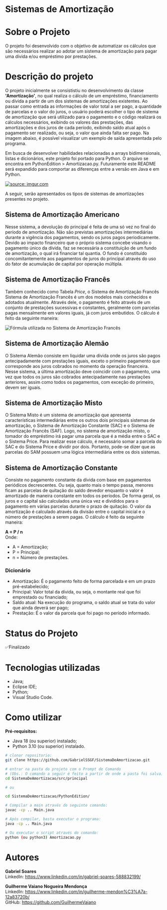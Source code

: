 # Sistemas de Amortização

# Sobre o Projeto
O projeto foi desenvolvido com o objetivo de automatizar os cálculos que são necessários realizar ao adotar um sistema de amortização para pagar uma dívida e/ou empréstimo por prestações.

# **Descrição do projeto**
O projeto inicialmente se consististiu no desenvolvimento da classe **'Amortização'**, no qual realiza o cálculo de um empréstimo, financiamento ou dívida a partir de um dos sistemas de amortizações existentes. Ao passar como entrada as informações de valor total a ser pago, a quantidade de parcelas e o valor do juros, o usuário poderá escolher o tipo de sistema de amortização que será utilizado para o pagamento e o código realizará os cálculos necessários, exibindo os valores das prestações, das amortizações e dos juros de cada período, exibindo saldo atual após o pagamento ser realizado, ou seja, o valor que ainda falta ser pago. Na imagem abaixo, é possível visualizar um exemplo de saída apresentada pelo programa.

Em busca de desenvolver habilidades relacionadas a arrays bidimensionais, listas e dicionários, este projeto foi portado para Python. O arquivo se encontra em PythonEdition > Amortizacao.py. Futuramente este README será expandido para comportar as diferenças entre a versão em Java e em Python.

<a href="https://imgur.com/zIj4Egq"><img src="https://i.imgur.com/zIj4Egq.png" title="source: imgur.com" align="middle"/></a>

A seguir, serão apresentados os tipos de sistemas de amortizações presentes no projeto.

## **Sistema de Amortização Americano**
Nesse sistema, a devolução do principal é feita de uma só vez no final do período de amortização. Não são previstas amortizações intermediárias durante a vigência dos pagamentos, sendo os juros pagos periodicamente. Devido ao impacto financeiro que o próprio sistema concebe visando o pagamento único da dívida, faz se necessária a constituição de um fundo de amortização, o qual irá financiar tal quantia. O fundo é constituído concomitantemente aos pagamentos de juros do principal através do uso do fator de acumulação de capital por operação múltipla.
  
  

## **Sistema de Amortização Francês**
Também conhecido como Tabela *Price*, o Sistema de Amortização Francês Sistema de Amortização Francês é um dos modelos mais conhecidos e adotados atualmente. Através dele, o pagamento é feito através de um conjunto de prestações sucessivas e constantes, geralmente com parcelas pagas mensalmente em valores iguais, já com juros embutidos. O cálculo é feito da seguinte maneira:

![](https://www.maxieduca.com.br/blog/wp-content/uploads/2018/03/resposta-da-quest%C3%A3o-02.jpg "Fórmula utilizada no Sistema de Amortização Francês")


## **Sistema de Amortização Alemão**
O Sistema Alemão consiste em liquidar uma dívida onde os juros são pagos antecipadamente com prestações iguais, exceto o primeiro pagamento que corresponde aos juros cobrados no momento da operação financeira.
Nesse sistema, a última amortização deve coincidir com o pagamento, uma vez que todos os juros são cobrados antecipadamente nas prestações anteriores, assim como todos os pagamentos, com exceção do primeiro, devem ser iguais. 

## **Sistema de Amortização Misto**
O Sistema Misto é um sistema de amortização  que apresenta características intermediárias entre os outros dois principais sistemas de amortização, o Sistema de Amortização Constante (SAC) e o Sistema de Amortização Francês (SAF).
Logo, no sistema de amortização misto, o tomador do empréstimo irá pagar uma parcela que é a média entre o SAC e o Sistema Price. Para realizar esse cálculo, é necessário somar a parcela do SAC e do Sistema Price e dividir por dois. Portanto, pode-se dizer que as parcelas do SAM possuem uma lógica intermediária entre os dois sistemas.

## **Sistema de Amortização Constante**
Consiste no pagamento constante da dívida com base em pagamentos periódicos decrescentes. Ou seja, quanto mais o tempo passa, menores ficam as parcelas de quitação do saldo devedor enquanto o valor é amortizado de maneira constante em todos os períodos.
De forma geral, os juros e o capital são calculados uma única vez e divididos para o pagamento em várias parcelas durante o prazo de quitação. O valor da amortização é calculado através da divisão entre o capital inicial e o número de prestações a serem pagas. O cálculo é feito da seguinte maneira: 
 
**A = P / n**  
Onde:  
- A = Amortização;  
- P = Principal;  
- n = Número de prestações.  

### **Dicionário**

- Amortização: É o pagamento feito de forma parcelada e em um prazo pré-estabelecido;  
- Principal: Valor total da dívida, ou seja, o montante real que foi emprestado ou financiado;  
- Saldo atual: Na execução do programa, o saldo atual se trata do valor que ainda deverá ser pago;
- Prestação: É o valor da parcela que foi pago no período informado.   

# **Status do Projeto**  
✅Finalizado


# **Tecnologias utilizadas**
- Java;  
- Eclipse IDE;
- Python;
- Visual Studio Code.

# **Como utilizar**
**Pré-requisitos:**
- Java 18 (ou superior) instalado;
- Python 3.10 (ou superior) instalado.

```bash
# clonar repositorio:
git clone https://github.com/GabrielSSGF/SistemaDeAmortizacao.git

# entrar na pasta do projeto com o Prompt de Comando 
# (Obs.: O comando a seguir é feito a partir de onde a pasta foi salva)
cd SistemaDeAmortizacao/src/principal

# ou

cd SistemaDeAmortizacao/PythonEdition/

# Compilar a main através do seguinte comando:
javac -cp .. Main.java

# Após compilar, basta executar o programa:
java -cp .. Main.java

# Ou executar o script através do comando:
python (ou python3) Amortizacao.py

```
# Autores

**Gabriel Soares**  
LinkedIn: https://www.linkedin.com/in/gabriel-soares-588832199/

**Guilherme Vaiano Nogueira Mendonça**  
LinkedIn: https://www.linkedin.com/in/guilherme-mendon%C3%A7a-12a83720b/  
GitHub: https://github.com/GuilhermeVaiano
